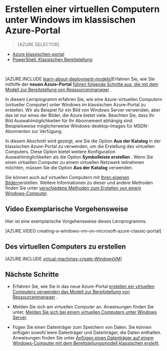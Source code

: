 <properties
    pageTitle="Erstellen ein virtuellen Computers in der klassischen Portal | Microsoft Azure"
    description="Erstellen Sie einen Windows-Computer in der klassischen Azure-Portal an."
    services="virtual-machines-windows"
    documentationCenter=""
    authors="cynthn"
    manager="timlt"
    editor=""
    tags="azure-service-management"/>

<tags
    ms.service="virtual-machines-windows"
    ms.workload="infrastructure-services"
    ms.tgt_pltfrm="vm-windows"
    ms.devlang="na"
    ms.topic="article"
    ms.date="10/18/2016"
    ms.author="cynthn"/>

# <a name="create-a-virtual-machine-running-windows-in-the-azure-classic-portal"></a>Erstellen einer virtuellen Computern unter Windows im klassischen Azure-Portal

> [AZURE.SELECTOR]
- [Azure klassischen-portal](virtual-machines-windows-classic-tutorial.md)
- [PowerShell: Klassischen Bereitstellung](virtual-machines-windows-classic-create-powershell.md)

<br>

[AZURE.INCLUDE [learn-about-deployment-models](../../includes/learn-about-deployment-models-classic-include.md)]Erfahren Sie, wie Sie mithilfe der **neuen Azure-Portal** [führen folgende Schritte aus, die mit dem Modell zur Bereitstellung von Ressourcenmanager](virtual-machines-windows-hero-tutorial.md) . 

In diesem Lernprogramm erfahren Sie, wie eine Azure-virtuellen Computern (virtueller Computer) unter Windows im klassischen Azure-Portal zu erstellen. Wir als Beispiel für ein Bild von Windows Server verwenden, aber das ist nur eines der Bilder, die Azure bietet viele. Beachten Sie, dass Ihr Bild Auswahlmöglichkeiten für Ihr Abonnement abhängig sind. Beispielsweise möglicherweise Windows-desktop-Images für MSDN-Abonnenten zur Verfügung.

In diesem Abschnitt wird gezeigt, wie Sie die Option **Aus der Katalog** in der klassischen Azure-Portal zu verwenden, um die Erstellung des virtuellen Computers. Diese Option bietet weitere Konfiguration Auswahlmöglichkeiten als die Option **Symbolleiste erstellen** . Wenn Sie einen virtuellen Computer zu einem virtuellen Netzwerk teilnehmen möchten, müssen Sie die Option **Aus der Katalog** verwenden.

Sie können auch auf virtuellen Computern mit [Ihren eigenen Bildern](virtual-machines-windows-classic-createupload-vhd.md)erstellen. Weitere Informationen zu dieser und andere Methoden finden Sie unter [verschiedene Methoden zum Erstellen von einem Windows-Computer](virtual-machines-windows-creation-choices.md).



## <a name="video-walkthrough"></a>Video Exemplarische Vorgehensweise

Hier ist eine exemplarische Vorgehensweise dieses Lernprogramms.

[AZURE.VIDEO creating-a-windows-vm-on-microsoft-azure-classic-portal]

## <a id="createvirtualmachine"> </a>Des virtuellen Computers zu erstellen

[AZURE.INCLUDE [virtual-machines-create-WindowsVM](../../includes/virtual-machines-create-windowsvm.md)]

## <a name="next-steps"></a>Nächste Schritte

- Erfahren Sie, wie Sie in das neue Azure-Portal [erstellen ein virtuellen Computers verwenden das Modell zur Bereitstellung von Ressourcenmanager](virtual-machines-windows-hero-tutorial.md) . 

- Melden Sie sich am virtuellen Computer an. Anweisungen finden Sie unter, [Melden Sie sich bei einem virtuellen Computern unter Windows Server](virtual-machines-windows-classic-connect-logon.md).

- Fügen Sie einen Datenträger zum Speichern von Daten. Sie können anfügen sowohl leere Datenträger und Datenträger, die Daten enthalten. Anweisungen finden Sie unter [Anfügen einen Datenträger auf einem Windows-Computer mit dem Bereitstellungsmodell klassischen erstellt](virtual-machines-windows-classic-attach-disk.md).
